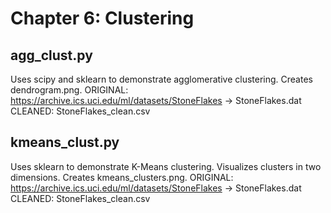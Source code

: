 # Chapter 6: Clustering

## agg_clust.py
Uses scipy and sklearn to demonstrate agglomerative clustering. Creates
dendrogram.png. 
    ORIGINAL: https://archive.ics.uci.edu/ml/datasets/StoneFlakes -> StoneFlakes.dat 
    CLEANED: StoneFlakes_clean.csv

## kmeans_clust.py
Uses sklearn to demonstrate K-Means clustering. Visualizes clusters in
two dimensions. Creates kmeans_clusters.png. 
    ORIGINAL: https://archive.ics.uci.edu/ml/datasets/StoneFlakes -> StoneFlakes.dat 
    CLEANED: StoneFlakes_clean.csv